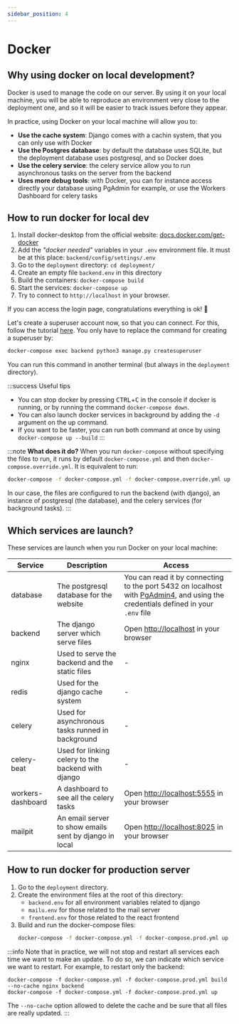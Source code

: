 ```yaml
---
sidebar_position: 4
---
```


# Docker

## Why using docker on local development?

Docker is used to manage the code on our server. By using it on your local
machine, you will be able to reproduce an environment very close to the
deployment one, and so it will be easier to track issues before they appear.

In practice, using Docker on your local machine will allow you to:

- **Use the cache system**: Django comes with a cachin system, that you can
  only use with Docker
- **Use the Postgres database**: by default the database uses SQLite, but
  the deployment database uses postgresql, and so Docker does
- **Use the celery service**: the celery service allow you to run asynchronous
  tasks on the server from the backend
- **Uses more debug tools**: with Docker, you can for instance access directly
  your database using PgAdmin for example, or use the Workers Dashboard for
  celery tasks

## How to run docker for local dev

1. Install docker-desktop from the official website:
   [docs.docker.com/get-docker](https://docs.docker.com/get-docker/)
2. Add the _"docker needed"_ variables in your `.env` environment file.
   It must be at this place: `backend/config/settings/.env`
3. Go to the `deployment` directory: `cd deployment/`
4. Create an empty file `backend.env` in this directory
5. Build the containers: `docker-compose build`
6. Start the services: `docker-compose up`
7. Try to connect to `http://localhost` in your browser.

If you can access the login page, congratulations everything is ok! 🥳

Let's create a superuser account now, so that you can connect. For this, follow the
tutorial [here](../get-started/setup-project/setup-project.md#create-your-account). You only have to replace
the command for creating a superuser by:

```bash
docker-compose exec backend python3 manage.py createsuperuser
```

You can run this command in another terminal (but always in the `deployment` directory).

:::success Useful tips

- You can stop docker by pressing <kbd>CTRL</kbd>+<kbd>C</kbd> in the console if docker
  is running, or by running the command `docker-compose down`.
- You can also launch docker services in background by adding the
  `-d` argument on the up command.
- If you want to be faster, you can run both command at once by
  using `docker-compose up --build`
  :::

:::note **What does it do?**
When you run `docker-compose` without specifying the files to run, it
runs by default `docker-compose.yml` and then `docker-compose.override.yml`.
It is equivalent to run:

```bash
docker-compose -f docker-compose.yml -f docker-compose.override.yml up --build
```

In our case, the files are configured to run the backend (with django),
an instance of postgresql (the database), and the celery services (for
background tasks).
:::

## Which services are launch?

These services are launch when you run Docker on your local machine:

| Service           | Description                                            | Access                                                                                                                                                                |
| ----------------- | ------------------------------------------------------ | --------------------------------------------------------------------------------------------------------------------------------------------------------------------- |
| database          | The postgresql database for the website                | You can read it by connecting to the port 5432 on localhost with [PgAdmin4](https://www.pgadmin.org/download/), and using the credentials defined in your `.env` file |
| backend           | The django server which serve files                    | Open [http://localhost](http://localhost) in your browser                                                                                                             |
| nginx             | Used to serve the backend and the static files         | -                                                                                                                                                                     |
| redis             | Used for the django cache system                       | -                                                                                                                                                                     |
| celery            | Used for asynchronous tasks runned in background       | -                                                                                                                                                                     |
| celery-beat       | Used for linking celery to the backend with django     | -                                                                                                                                                                     |
| workers-dashboard | A dashboard to see all the celery tasks                | Open [http://localhost:5555](http://localhost:5555) in your browser                                                                                                   |
| mailpit           | An email server to show emails sent by django in local | Open [http://localhost:8025](http://localhost:8025) in your browser                                                                                                   |

## How to run docker for production server

1. Go to the `deployment` directory.
2. Create the environment files at the root of this directory:
   - `backend.env` for all environment variables related to django
   - `mailu.env` for those related to the mail server
   - `frontend.env` for those related to the react frontend
3. Build and run the docker-compose files:
   ```bash
   docker-compose -f docker-compose.yml -f docker-compose.prod.yml up --build -d
   ```

:::info
Note that in practice, we will not stop and restart all services each
time we want to make an update. To do so, we can indicate which service
we want to restart. For example, to restart only the backend:

```
docker-compose -f docker-compose.yml -f docker-compose.prod.yml build --no-cache nginx backend
docker-compose -f docker-compose.yml -f docker-compose.prod.yml up
```

The `--no-cache` option allowed to delete the cache and be sure that
all files are really updated.
:::
